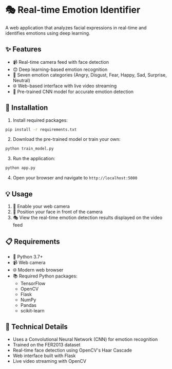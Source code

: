 # 🎭 Real-time Emotion Identifier

A web application that analyzes facial expressions in real-time and identifies emotions using deep learning.

## ✨ Features

- 📹 Real-time camera feed with face detection
- 😊 Deep learning-based emotion recognition
- 🎯 Seven emotion categories (Angry, Disgust, Fear, Happy, Sad, Surprise, Neutral)
- 🌐 Web-based interface with live video streaming
- 🤖 Pre-trained CNN model for accurate emotion detection

## 🚀 Installation

1. Install required packages:
```bash
pip install -r requirements.txt
```

2. Download the pre-trained model or train your own:
```bash
python train_model.py
```

3. Run the application:
```bash
python app.py
```

4. Open your browser and navigate to `http://localhost:5000`

## 💡 Usage

1. 📸 Enable your web camera
2. 👤 Position your face in front of the camera
3. 🎭 View the real-time emotion detection results displayed on the video feed

## 📋 Requirements

- 🐍 Python 3.7+
- 📹 Web camera
- 🌐 Modern web browser
- 📚 Required Python packages:
  - TensorFlow
  - OpenCV
  - Flask
  - NumPy
  - Pandas
  - scikit-learn

## 🧠 Technical Details

- Uses a Convolutional Neural Network (CNN) for emotion recognition
- Trained on the FER2013 dataset
- Real-time face detection using OpenCV's Haar Cascade
- Web interface built with Flask
- Live video streaming with OpenCV
